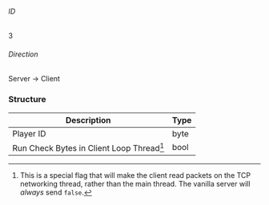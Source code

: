 ###### ID
3

###### Direction
Server -> Client

### Structure
| Description                               | Type |
|-------------------------------------------|------|
| Player ID                                 | byte |
| Run Check Bytes in Client Loop Thread[^1] | bool |

[^1]: This is a special flag that will make the client read packets on the TCP networking thread, rather than the main thread. The vanilla server will _always_ send `false`.